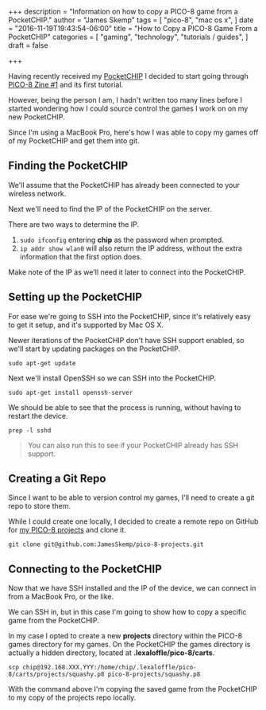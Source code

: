 +++
description = "Information on how to copy a PICO-8 game from a PocketCHIP."
author = "James Skemp"
tags = [
  "pico-8",
  "mac os x",
]
date = "2016-11-19T19:43:54-06:00"
title = "How to Copy a PICO-8 Game From a PocketCHIP"
categories = [
  "gaming",
  "technology",
  "tutorials / guides",
]
draft = false

+++

Having recently received my [PocketCHIP][pocketchip] I decided to start going through [PICO-8 Zine #1][picozine1] and its first tutorial.

However, being the person I am, I hadn't written too many lines before I started wondering how I could source control the games I work on on my new PocketCHIP.

Since I'm using a MacBook Pro, here's how I was able to copy my games off of my PocketCHIP and get them into git.

## Finding the PocketCHIP

We'll assume that the PocketCHIP has already been connected to your wireless network.

Next we'll need to find the IP of the PocketCHIP on the server.

There are two ways to determine the IP.

1. `sudo ifconfig` entering **chip** as the password when prompted.
2. `ip addr show wlan0` will also return the IP address, without the extra information that the first option does.

Make note of the IP as we'll need it later to connect into the PocketCHIP.

## Setting up the PocketCHIP

For ease we're going to SSH into the PocketCHIP, since it's relatively easy to get it setup, and it's supported by Mac OS X.

Newer iterations of the PocketCHIP don't have SSH support enabled, so we'll start by updating packages on the PocketCHIP.

	sudo apt-get update

Next we'll install OpenSSH so we can SSH into the PocketCHIP.

	sudo apt-get install openssh-server

We should be able to see that the process is running, without having to restart the device.

	prep -l sshd

> You can also run this to see if your PocketCHIP already has SSH support.

## Creating a Git Repo

Since I want to be able to version control my games, I'll need to create a git repo to store them.

While I could create one locally, I decided to create a remote repo on GitHub for [my PICO-8 projects](https://github.com/JamesSkemp/pico-8-projects) and clone it.

	git clone git@github.com:JamesSkemp/pico-8-projects.git

## Connecting to the PocketCHIP

Now that we have SSH installed and the IP of the device, we can connect in from a MacBook Pro, or the like.

We can SSH in, but in this case I'm going to show how to copy a specific game from the PocketCHIP.

In my case I opted to create a new **projects** directory within the PICO-8 games directory for my games. On the PocketCHIP the games directory is actually a hidden directory, located at **.lexaloffle/pico-8/carts**.

	scp chip@192.168.XXX.YYY:/home/chip/.lexaloffle/pico-8/carts/projects/squashy.p8 pico-8-projects/squashy.p8

With the command above I'm copying the saved game from the PocketCHIP to my copy of the projects repo locally.

[pocketchip]: https://getchip.com/pages/pocketchip
[picozine1]: https://sectordub.itch.io/pico-8-fanzine-1
